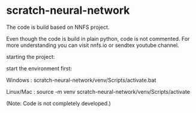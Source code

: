 # scratch-neural-network

The code is build based on NNFS project.

Even though the code is build in plain python, code is not commented. For more understanding you can visit nnfs.io or sendtex youtube channel.

starting the project:

start the environment first:

Windows : scratch-neural-network/venv/Scripts/activate.bat

Linux/Mac : source -m venv scratch-neural-network/venv/Scripts/activate

(Note: Code is not completely developed.)

